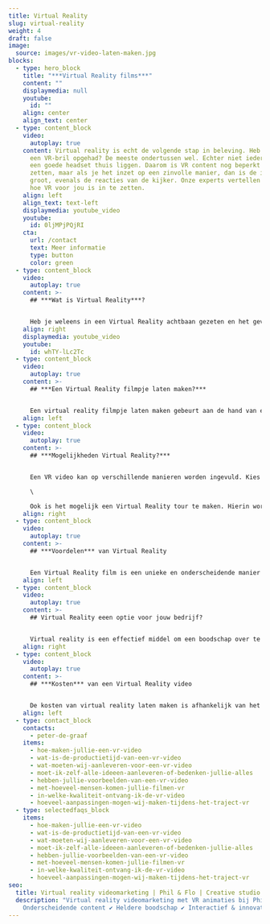 ```yaml
---
title: Virtual Reality
slug: virtual-reality
weight: 4
draft: false
image:
  source: images/vr-video-laten-maken.jpg
blocks:
  - type: hero_block
    title: "***Virtual Reality films***"
    content: ""
    displaymedia: null
    youtube:
      id: ""
    align: center
    align_text: center
  - type: content_block
    video:
      autoplay: true
    content: Virtual reality is echt de volgende stap in beleving. Heb je wel eens
      een VR-bril opgehad? De meeste ondertussen wel. Echter niet iedereen heeft
      een goede headset thuis liggen. Daarom is VR content nog beperkt in te
      zetten, maar als je het inzet op een zinvolle manier, dan is de impact erg
      groot, evenals de reacties van de kijker. Onze experts vertellen je graag
      hoe VR voor jou is in te zetten.
    align: left
    align_text: text-left
    displaymedia: youtube_video
    youtube:
      id: 0ljMPjPQjRI
    cta:
      url: /contact
      text: Meer informatie
      type: button
      color: green
  - type: content_block
    video:
      autoplay: true
    content: >-
      ## ***Wat is Virtual Reality***?


      Heb je weleens in een Virtual Reality achtbaan gezeten en het gevoel gehad alsof je echt naar beneden valt? Dát is de kracht van Virtual Reality video. Virtual Reality (VR) is een technologie waarmee een virtuele wereld wordt gecreëerd waarin je echt dingen kunt ontdekken en de interactie mee kunt aangaan. Je geeft de kijker de vrijheid om een omgeving of situatie te bekijken in alle mogelijke richtingen. Ze gebruiken hiervoor een muis, smartphonescherm of toetsenbord om het zicht in de ruimte te laten bewegen. Er zijn verschillende mogelijkheden voor virtual reality video. Bijvoorbeeld een VR 360 video, of een virtuele tour.
    align: right
    displaymedia: youtube_video
    youtube:
      id: whTY-lLc2Tc
  - type: content_block
    video:
      autoplay: true
    content: >-
      ## ***Een Virtual Reality filmpje laten maken?***


      Een virtual reality filmpje laten maken gebeurt aan de hand van een wereld die speciaal voor jou wordt gebouwd. Het begint bij het bouwen van een virtuele 3D omgeving. In deze omgeving wordt een virtuele camera geplaatst, om er één grote animatie van te maken. Daarna moet de VR video 360 bewerkt worden aan de hand van verschillende technieken. Denk aan het bepalen van de kijkrichting, de toevoeging van een titels en het realiseren van audio en muziek. Met de toevoeging van dergelijke effecten is het mogelijk om bij de kijker meerdere zintuigen te laten prikkelen. Een combinatie van het kijken naar de beelden, het horen van geluid en de associatie met geurbeleving. Een extra belevingseffect aan te brengen door een VR bril op te zetten.
    align: left
  - type: content_block
    video:
      autoplay: true
    content: >-
      ## ***Mogelijkheden Virtual Reality?***


      Een VR video kan op verschillende manieren worden ingevuld. Kies bijvoorbeeld voor een VR 360 graden video. Hierbij kan de kijker helemaal om zich heen kijken. Een [360 graden video](https://www.philenflo.nl/360-graden-video-laten-maken/) geeft een compleet beeld van de ruimte en situatie, in alle richtingen.  \

      \

      Ook is het mogelijk een Virtual Reality tour te maken. Hierin wordt met 3D elementen een virtuele omgeving gecreëerd, waarin de kijker vooraf vastgelegde routes kan doorlopen. Jij bepaalt welke verschillende routes er mogelijk moeten zijn, de kijker kiest welke routes hij daadwerkelijk doorloopt.
    align: right
  - type: content_block
    video:
      autoplay: true
    content: >-
      ## ***Voordelen*** van Virtual Reality


      Een Virtual Reality film is een unieke en onderscheidende manier van communicatie. Het geeft oneindige mogelijkheden om een op maat gemaakte boodschap over te brengen op jouw doelgroep. Het geeft de kijker de kans om een compleet beeld van de ruimte en situatie in alle richtingen te krijgen. De kijker ervaart het kijken naar een VR film, als het zien in het echte leven. Een gemiddeld mens onthoudt 10% wat het hoort, 20% van wat het leest en maar liefst 90% van wat het ervaart. Laat jouw doelgroep jouw boodschap ervaren in een op maat gemaakte VR video.
    align: left
  - type: content_block
    video:
      autoplay: true
    content: >-
      ## Virtual Reality eeen optie voor jouw bedrijf?


      Virtual reality is een effectief middel om een boodschap over te brengen in verschillende branches. Denk aan E-learning voor werknemers of scholieren in bijvoorbeeld de [zorg](https://www.philenflo.nl/branches/zorg-pharma/), het presenteren van productontwerpen in VR of [digitale rondleidingen](https://www.philenflo.nl/virtuele-tour/) door parken of gebouwen die nog aangelegd of gebouwd moeten worden. Neem contact op met onze experts om te kijken hoe we VR kunnen inzetten voor jouw branche.
    align: right
  - type: content_block
    video:
      autoplay: true
    content: >-
      ## ***Kosten*** van een Virtual Reality video


      De kosten van virtual reality laten maken is afhankelijk van het totale aantal uren dat in het maken van de video zit. En dat is weer afhankelijk van het soort VR video; een tour, video of [animatie](https://www.philenflo.nl/oplossingen/animatie-laten-maken/). Maar ook de lengte van de film en hoeveelheid omgevingen nemen we mee. Phil & Flo werkt met eerlijke tarieven en biedt volledige transparantie. Neem contact met ons op om alle wensen en mogelijkheden te bespreken voor video VR. We helpen we je graag verder!
    align: left
  - type: contact_block
    contacts:
      - peter-de-graaf
    items:
      - hoe-maken-jullie-een-vr-video
      - wat-is-de-productietijd-van-een-vr-video
      - wat-moeten-wij-aanleveren-voor-een-vr-video
      - moet-ik-zelf-alle-ideeen-aanleveren-of-bedenken-jullie-alles
      - hebben-jullie-voorbeelden-van-een-vr-video
      - met-hoeveel-mensen-komen-jullie-filmen-vr
      - in-welke-kwaliteit-ontvang-ik-de-vr-video
      - hoeveel-aanpassingen-mogen-wij-maken-tijdens-het-traject-vr
  - type: selectedfaqs_block
    items:
      - hoe-maken-jullie-een-vr-video
      - wat-is-de-productietijd-van-een-vr-video
      - wat-moeten-wij-aanleveren-voor-een-vr-video
      - moet-ik-zelf-alle-ideeen-aanleveren-of-bedenken-jullie-alles
      - hebben-jullie-voorbeelden-van-een-vr-video
      - met-hoeveel-mensen-komen-jullie-filmen-vr
      - in-welke-kwaliteit-ontvang-ik-de-vr-video
      - hoeveel-aanpassingen-mogen-wij-maken-tijdens-het-traject-vr
seo:
  title: Virtual reality videomarketing | Phil & Flo | Creative studio
  description: "Virtual reality videomarketing met VR animaties bij Phil & Flo | ✔
    Onderscheidende content ✔ Heldere boodschap ✔ Interactief & innovatief "
---
```

